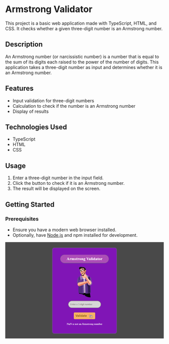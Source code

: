 # Armstrong Validator

This project is a basic web application made with TypeScript, HTML, and CSS. It checks whether a given three-digit number is an Armstrong number.

## Description

An Armstrong number (or narcissistic number) is a number that is equal to the sum of its digits each raised to the power of the number of digits. This application takes a three-digit number as input and determines whether it is an Armstrong number.

## Features

- Input validation for three-digit numbers
- Calculation to check if the number is an Armstrong number
- Display of results

## Technologies Used

- TypeScript
- HTML
- CSS

## Usage

1. Enter a three-digit number in the input field.
2. Click the button to check if it is an Armstrong number.
3. The result will be displayed on the screen.

## Getting Started

### Prerequisites

- Ensure you have a modern web browser installed.
- Optionally, have [Node.js](https://nodejs.org/) and npm installed for development.

![Screenshot 1](images/Project-screen.png)

